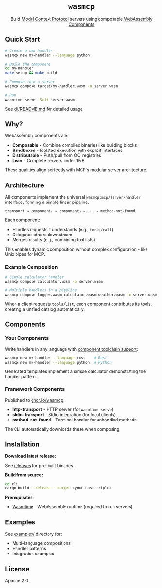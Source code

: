 <div align="center">

# `wasmcp`

Build [Model Context Protocol](https://modelcontextprotocol.io/) servers using composable [WebAssembly Components](https://component-model.bytecodealliance.org/)

</div>

## Quick Start

```bash
# Create a new handler
wasmcp new my-handler --language python

# Build the component
cd my-handler
make setup && make build

# Compose into a server
wasmcp compose target/my-handler.wasm -o server.wasm

# Run
wasmtime serve -Scli server.wasm
```

See [cli/README.md](cli/README.md) for detailed usage.

## Why?

WebAssembly components are:
- **Composable** - Combine compiled binaries like building blocks
- **Sandboxed** - Isolated execution with explicit interfaces
- **Distributable** - Push/pull from OCI registries
- **Lean** - Complete servers under 1MB

These qualities align perfectly with MCP's modular server architecture.

## Architecture

All components implement the universal `wasmcp:mcp/server-handler` interface, forming a simple linear pipeline:

```
transport → component₁ → component₂ → ... → method-not-found
```

Each component:
- Handles requests it understands (e.g., `tools/call`)
- Delegates others downstream
- Merges results (e.g., combining tool lists)

This enables dynamic composition without complex configuration - like Unix pipes for MCP.

### Example Composition

```bash
# Single calculator handler
wasmcp compose calculator.wasm -o server.wasm

# Multiple handlers in a pipeline
wasmcp compose logger.wasm calculator.wasm weather.wasm -o server.wasm
```

When a client requests `tools/list`, each component contributes its tools, creating a unified catalog automatically.

## Components

### Your Components

Write handlers in any language with [component toolchain support](https://component-model.bytecodealliance.org/language-support.html):

```bash
wasmcp new my-handler --language rust    # Rust
wasmcp new my-handler --language python  # Python
```

Generated templates implement a simple calculator demonstrating the handler pattern.

### Framework Components

Published to [ghcr.io/wasmcp](https://github.com/orgs/wasmcp/packages):

- **http-transport** - HTTP server (for `wasmtime serve`)
- **stdio-transport** - Stdio integration (for local clients)
- **method-not-found** - Terminal handler for unhandled methods

The CLI automatically downloads these when composing.

## Installation

**Download latest release:**

See [releases](https://github.com/wasmcp/wasmcp/releases) for pre-built binaries.

**Build from source:**
```bash
cd cli
cargo build --release --target <your-host-triple>
```

**Prerequisites:**
- [Wasmtime](https://wasmtime.dev/) - WebAssembly runtime (required to run servers)

## Examples

See [examples/](examples/) directory for:
- Multi-language compositions
- Handler patterns
- Integration examples

## License

Apache 2.0
